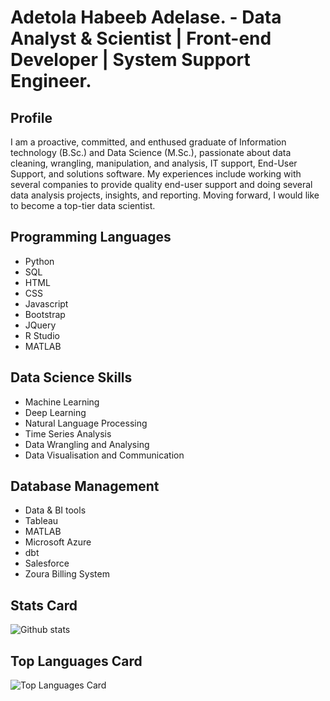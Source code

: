 # Adetola Habeeb Adelase. - Data Analyst & Scientist | Front-end Developer | System Support Engineer.


## Profile
I am a proactive, committed, and enthused graduate of Information technology (B.Sc.) and Data Science (M.Sc.), passionate about data cleaning, wrangling, manipulation, and analysis, IT support, End-User Support, and solutions software. My experiences include working with several companies to provide quality end-user support and doing several data analysis projects, insights, and reporting. Moving forward, I would like to become a top-tier data scientist.

## Programming Languages
* Python
* SQL
* HTML
* CSS
* Javascript
* Bootstrap
* JQuery
* R Studio
* MATLAB

## Data Science Skills
* Machine Learning
* Deep Learning
* Natural Language Processing
* Time Series Analysis
* Data Wrangling and Analysing
* Data Visualisation and Communication

## Database Management
* Data & BI tools
* Tableau
* MATLAB
* Microsoft Azure
* dbt
* Salesforce
* Zoura Billing System



## Stats Card
![Github stats](https://github-readme-stats.vercel.app/api?username=Tola-adelase&theme=highcontrast&show_icons=true&count_private=true)



## Top Languages Card
![Top Languages Card](https://github-readme-stats.vercel.app/api/top-langs/?username=Tola-adelase)




